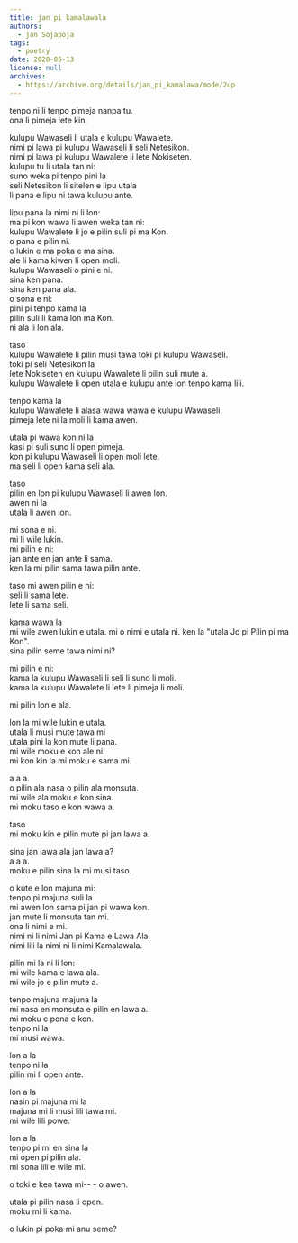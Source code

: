 ```yaml
---
title: jan pi kamalawala
authors:
  - jan Sojapoja
tags:
  - poetry
date: 2020-06-13
license: null
archives:
  - https://archive.org/details/jan_pi_kamalawa/mode/2up
---
```


tenpo ni li tenpo pimeja nanpa tu. \
ona li pimeja lete kin.

kulupu Wawaseli li utala e kulupu Wawalete. \
nimi pi lawa pi kulupu Wawaseli li seli Netesikon. \
nimi pi lawa pi kulupu Wawalete li lete Nokiseten. \
kulupu tu li utala tan ni: \
 suno weka pi tenpo pini la \
 seli Netesikon li sitelen e lipu utala \
 li pana e lipu ni tawa kulupu ante.

lipu pana la nimi ni li lon: \
 ma pi kon wawa li awen weka tan ni: \
 kulupu Wawalete li jo e pilin suli pi ma Kon. \
 o pana e pilin ni. \
 o lukin e ma poka e ma sina. \
 ale li kama kiwen li open moli. \
 kulupu Wawaseli o pini e ni. \
 sina ken pana. \
 sina ken pana ala. \
 o sona e ni: \
 pini pi tenpo kama la \
 pilin suli li kama lon ma Kon. \
 ni ala li lon ala.

taso \
 kulupu Wawalete li pilin musi tawa toki pi kulupu Wawaseli. \
 toki pi seli Netesikon la \
 lete Nokiseten en kulupu Wawalete li pilin suli mute a. \
 kulupu Wawalete li open utala e kulupu ante lon tenpo kama lili.

tenpo kama la \
 kulupu Wawalete li alasa wawa wawa e kulupu Wawaseli. \
 pimeja lete ni la moli li kama awen.

utala pi wawa kon ni la \
 kasi pi suli suno li open pimeja. \
 kon pi kulupu Wawaseli li open moli lete. \
 ma seli li open kama seli ala.

taso \
 pilin en lon pi kulupu Wawaseli li awen lon. \
 awen ni la \
 utala li awen lon.

mi sona e ni. \
mi li wile lukin. \
mi pilin e ni: \
 jan ante en jan ante li sama. \
 ken la mi pilin sama tawa pilin ante.

taso mi awen pilin e ni: \
 seli li sama lete. \
 lete li sama seli.

kama wawa la \
 mi wile awen lukin e utala.
mi o nimi e utala ni.
ken la "utala Jo pi Pilin pi ma Kon". \
 sina pilin seme tawa nimi ni?

mi pilin e ni: \
 kama la kulupu Wawaseli li seli li suno li moli. \
 kama la kulupu Wawalete li lete li pimeja li moli.

mi pilin lon e ala.

lon la mi wile lukin e utala. \
utala li musi mute tawa mi \
utala pini la kon mute li pana. \
mi wile moku e kon ale ni. \
mi kon kin la mi moku e sama mi.

a a a. \
o pilin ala nasa o pilin ala monsuta. \
mi wile ala moku e kon sina. \
mi moku taso e kon wawa a.

taso \
 mi moku kin e pilin mute pi jan lawa a.

sina jan lawa ala jan lawa a? \
a a a. \
moku e pilin sina la mi musi taso.

o kute e lon majuna mi: \
 tenpo pi majuna suli la \
 mi awen lon sama pi jan pi wawa kon. \
 jan mute li monsuta tan mi. \
 ona li nimi e mi. \
 nimi ni li nimi Jan pi Kama e Lawa Ala. \
 nimi lili la nimi ni li nimi Kamalawala.

pilin mi la ni li lon: \
 mi wile kama e lawa ala. \
 mi wile jo e pilin mute a.

tenpo majuna majuna la \
 mi nasa en monsuta e pilin en lawa a. \
 mi moku e pona e kon. \
 tenpo ni la \
 mi musi wawa.

lon a la \
 tenpo ni la \
 pilin mi li open ante.

lon a la \
 nasin pi majuna mi la \
 majuna mi li musi lili tawa mi. \
 mi wile lili powe.

lon a la \
 tenpo pi mi en sina la \
 mi open pi pilin ala. \
 mi sona lili e wile mi.

o toki e ken tawa mi--
\- o awen.

utala pi pilin nasa li open. \
moku mi li kama.

o lukin pi poka mi anu seme?
